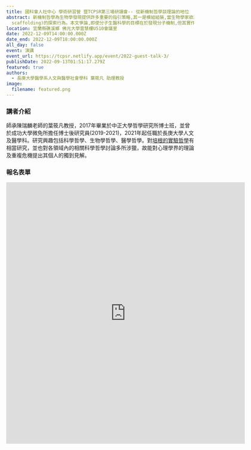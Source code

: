 ```yaml
---
title: 國科會人社中心 學術研習營 暨TCPSR第三場研讀會-- 從新機制哲學談理論的地位
abstract: 新機制哲學為生物學發現提供許多重要的指引策略,其一是模組組裝,當生物學家欲為現象發現底層運作機制時,往往會先從背景知識尋找可用的機制模型,再透過實驗產生資料,進入評價與修正的工作,最終使機制模型成為完整的機制描述,當機制發現越來越豐富,就使機制知識越來越完整。在此概念架構下,建構機制模型是生物學研究起點,這被有些哲學家認為是「以假說為導向」的實作類型,僅能應用在少數生物學領域,如分子生物學。本文從分子生物學發展早期到當代分子醫學實作,指出無論是發現大腸桿菌乳糖基因調控模型或非編碼RNA影響又腔癌生長進程之調控網絡,前者使用傳統控制實驗,後者使用大數據探勘候選基因,生物學發現均始於將「模組鷹架化」(modular
  scaffolding)的探索行為。本文爭論,即使分子生醫科學的目標在於發現分子機制,但其實作本質仍具探索性格,非必然高度受背景機制假說主導,我們在實作中看到,建構並發展模組扮演關鍵角色,一旦由模組發展為模型,模組之重要性就會淡化,如鷹架概念一樣。當模組最初來自實驗現象或資料庫,那麼就不是以假說為導向。同時,本文也重新審視在以發展模組為核心的進路下,資料模型與既有生物理論之背景知識的互動關係為何,其以機制假說為導向的資料與背景知識關係有何不同。
location: 宜蘭縣礁溪鄉 佛光大學雲慧樓U510會議室
date: 2022-12-09T14:00:00.000Z
date_end: 2022-12-09T18:00:00.000Z
all_day: false
event: 演講
event_url: https://tcpsr.netlify.app/event/2022-guest-talk-3/
publishDate: 2022-09-13T01:51:17.279Z
featured: true
authors:
  - 長庚大學醫學系人文與醫學社會學科 葉筱凡 助理教授
image:
  filename: featured.png
---
```

### 講者介紹

師承陳瑞麟老師的葉筱凡教授，2017年畢業於中正大學哲學研究所博士班，並曾於成功大學微免所擔任博士後研究員(2019-2021)，2021年起任職於長庚大學人文及醫學科。研究興趣包括科學哲學、生物學哲學、醫學哲學。對[培根的實驗哲學](https://vocus.cc/article/5d3993a3fd89780001062ba6)有相當研究，並也對各領域內的相關科學哲學討論多所涉獵，故能對心理學界的理論及重複危機提出其個人的獨到見解。

### 報名表單

<iframe src="https://docs.google.com/forms/d/e/1FAIpQLSd27NgzcORwhViCqub3a0d_Wt231Gqko99XJqs3PmvIEQZT-w/viewform?embedded=true" width="640" height="701" frameborder="0" marginheight="0" marginwidth="0">載入中…</iframe>